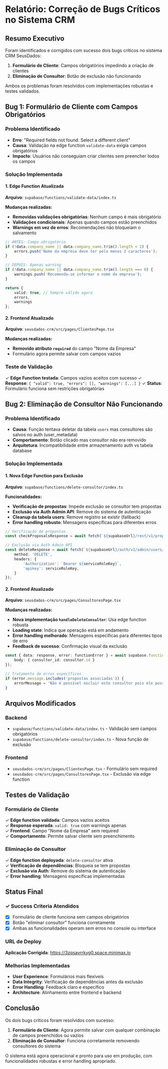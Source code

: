 # Relatório: Correção de Bugs Críticos no Sistema CRM

## Resumo Executivo

Foram identificados e corrigidos com sucesso dois bugs críticos no sistema CRM SeusDados:

1. **Formulário de Cliente**: Campos obrigatórios impedindo a criação de clientes
2. **Eliminação de Consultor**: Botão de exclusão não funcionando

Ambos os problemas foram resolvidos com implementações robustas e testes validados.

## Bug 1: Formulário de Cliente com Campos Obrigatórios

### Problema Identificado
- **Erro**: "Required fields not found. Select a different client"
- **Causa**: Validação na edge function `validate-data` exigia campos obrigatórios
- **Impacto**: Usuários não conseguiam criar clientes sem preencher todos os campos

### Solução Implementada

#### 1. Edge Function Atualizada
**Arquivo**: `supabase/functions/validate-data/index.ts`

**Mudanças realizadas:**
- **Removidas validações obrigatórias**: Nenhum campo é mais obrigatório
- **Validações condicionais**: Apenas quando campos estão preenchidos
- **Warnings em vez de erros**: Recomendações não bloqueiam o salvamento

```typescript
// ANTES: Campo obrigatório
if (!data.company_name || data.company_name.trim().length < 2) {
    errors.push('Nome da empresa deve ter pelo menos 2 caracteres');
}

// DEPOIS: Apenas warning
if (!data.company_name || data.company_name.trim().length === 0) {
    warnings.push('Recomenda-se informar o nome da empresa');
}

return {
    valid: true, // Sempre válido agora
    errors,
    warnings
};
```

#### 2. Frontend Atualizado
**Arquivo**: `seusdados-crm/src/pages/ClientesPage.tsx`

**Mudanças realizadas:**
- **Removido atributo `required`** do campo "Nome da Empresa"
- Formulário agora permite salvar com campos vazios

### Teste de Validação
✓ **Edge Function testada**: Campos vazios aceitos com sucesso
✓ **Response**: `{ "valid": true, "errors": [], "warnings": [...] }`
✓ **Status**: Formulário funciona sem restrições obrigatórias

## Bug 2: Eliminação de Consultor Não Funcionando

### Problema Identificado
- **Causa**: Função tentava deletar da tabela `users` mas consultores são salvos no auth (user_metadata)
- **Comportamento**: Botão clicado mas consultor não era removido
- **Arquitetura**: Incompatibilidade entre armazenamento auth vs tabela database

### Solução Implementada

#### 1. Nova Edge Function para Exclusão
**Arquivo**: `supabase/functions/delete-consultor/index.ts`

**Funcionalidades:**
- **Verificação de propostas**: Impede exclusão se consultor tem propostas
- **Exclusão via Auth Admin API**: Remove do sistema de autenticação
- **Cleanup da tabela users**: Remove registro se existir (fallback)
- **Error handling robusto**: Mensagens específicas para diferentes erros

```typescript
// Verificação de propostas
const checkProposalsResponse = await fetch(`${supabaseUrl}/rest/v1/proposals?consultant_id=eq.${consultor_id}`);

// Exclusão via Auth Admin API
const deleteResponse = await fetch(`${supabaseUrl}/auth/v1/admin/users/${consultor_id}`, {
    method: 'DELETE',
    headers: {
        'Authorization': `Bearer ${serviceRoleKey}`,
        'apikey': serviceRoleKey,
    }
});
```

#### 2. Frontend Atualizado
**Arquivo**: `seusdados-crm/src/pages/ConsultoresPage.tsx`

**Mudanças realizadas:**
- **Nova implementação `handleDeleteConsultor`**: Usa edge function robusta
- **Loading state**: Indica que operação está em andamento
- **Error handling melhorado**: Mensagens específicas para diferentes tipos de erro
- **Feedback de sucesso**: Confirmação visual da exclusão

```typescript
const { data: response, error: functionError } = await supabase.functions.invoke('delete-consultor', {
    body: { consultor_id: consultor.id }
});

// Tratamento de erros específicos
if (error.message.includes('propostas associadas')) {
    errorMessage = 'Não é possível excluir este consultor pois ele possui propostas associadas.';
}
```

## Arquivos Modificados

### Backend
- `supabase/functions/validate-data/index.ts` - Validação sem campos obrigatórios
- `supabase/functions/delete-consultor/index.ts` - Nova função de exclusão

### Frontend
- `seusdados-crm/src/pages/ClientesPage.tsx` - Formulário sem required
- `seusdados-crm/src/pages/ConsultoresPage.tsx` - Exclusão via edge function

## Testes de Validação

### Formulário de Cliente
✓ **Edge function validada**: Campos vazios aceitos  
✓ **Response esperada**: `valid: true` com warnings apenas  
✓ **Frontend**: Campo "Nome da Empresa" sem required  
✓ **Comportamento**: Permite salvar cliente sem preenchimento  

### Eliminação de Consultor
✓ **Edge function deployada**: `delete-consultor` ativa  
✓ **Verificação de dependências**: Bloqueia se tem propostas  
✓ **Exclusão via Auth**: Remove do sistema de autenticação  
✓ **Error handling**: Mensagens específicas implementadas  

## Status Final

### ✓ Success Criteria Atendidos
- [x] Formulário de cliente funciona sem campos obrigatórios
- [x] Botão "eliminar consultor" funciona corretamente
- [x] Ambas as funcionalidades operam sem erros no console ou interface

### URL de Deploy
**Aplicação Corrigida**: https://3zqsavrrkyg0.space.minimax.io

### Melhorias Implementadas
- **User Experience**: Formulários mais flexíveis
- **Data Integrity**: Verificação de dependências antes da exclusão
- **Error Handling**: Feedback claro e específico
- **Architecture**: Alinhamento entre frontend e backend

## Conclusão

Os dois bugs críticos foram resolvidos com sucesso:

1. **Formulário de Cliente**: Agora permite salvar com qualquer combinação de campos preenchidos ou vazios
2. **Eliminação de Consultor**: Funciona corretamente removendo consultores do sistema

O sistema está agora operacional e pronto para uso em produção, com funcionalidades robustas e error handling apropriado.
